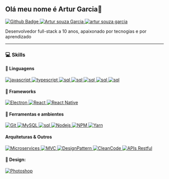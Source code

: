 ## Olá meu nome é Artur Garcia👋


<a href="https://github.com/tutusouza">
      <img alt="Github Badge" src="https://img.shields.io/badge/-Github-191132?style=for-the-badge&logo=Github&logoColor=white&link=https://github.com/tutusouza" />
</a>
<a href="https://www.linkedin.com/in/artur-garcia-300b1367/">
      <img alt="Artur souza Garcia" src="https://img.shields.io/badge/-Artur%20Garcia-0073b1?style=for-the-badge&logo=Linkedin&logoColor=white" />
</a>
<a href="mailto:artursouzagarcia@gmail.com">
      <img alt="artur souza garcia" src="https://img.shields.io/badge/-Gmail-ea4335?style=for-the-badge&logo=Gmail&logoColor=white&link=mailto:artursouzagarcia@gmail.com" />
</a>


Desenvolvedor full-stack a 10 anos, apaixonado por tecnogias e por aprendizado  

---


### :computer: Skills




####  :speech_balloon: Linguagens

<a href="#">
      <img alt="javascript" src="https://img.shields.io/badge/JavaScript-F7DF1E.svg?style=for-the-badge&logo=javascript&logoColor=black" />
</a>
<a href="#">
      <img alt="typescript" src="https://img.shields.io/badge/typescript-1E84D0.svg?style=for-the-badge&logo=typescript&logoColor=white" />
</a>
<a href="#">
      <img alt="sql" src="https://img.shields.io/badge/SQL-CC2927.svg?style=for-the-badge&logo=Microsoft%20SQL%20Server&logoColor=white" />
</a>
<a href="#">
      <img alt="sql" src="https://img.shields.io/badge/-C%20Sharp-191132?style=for-the-badge&logo=C%20Sharp&logoColor=white" />
</a>
<a href="#">
      <img alt="sql" src="https://img.shields.io/badge/-CSS-1572B6?style=for-the-badge&logo=CSS3&logoColor=white" />
</a>
<a href="#">
      <img alt="sql" src="https://img.shields.io/badge/-AngularJS-E23237?style=for-the-badge&logo=AngularJS&logoColor=white" />
</a>

<a href="#">
      <img alt="sql" src="https://img.shields.io/badge/-Python*-3776AB?style=for-the-badge&logo=Python&logoColor=white" />
</a>

#### :hammer: Frameworks

<a href="#">
      <img alt="Electron" src="https://img.shields.io/badge/electron-4078C3.svg?style=for-the-badge&logo=electron&logoColor=white" />
</a>
<a href="#">
      <img alt="React" src="https://img.shields.io/badge/react-36B2C8.svg?style=for-the-badge&logo=react&logoColor=white" />
</a>
<a href="#">
      <img alt="React Native" src="https://img.shields.io/badge/react Native-00D2F8.svg?style=for-the-badge&logo=react&logoColor=white" />
</a>


#### :wrench: Ferramentas e ambientes

<a href="#">
      <img alt="Git" src="https://img.shields.io/badge/Git-F05032.svg?style=for-the-badge&logo=git&logoColor=white" />
</a>
<a href="#">
      <img alt="MySQL" src="https://img.shields.io/badge/MySQL-4479A1.svg?style=for-the-badge&logo=mysql&logoColor=white" />
</a>
<a href="#">
      <img alt="sql" src="https://img.shields.io/badge/SQL%20Server-CC2927.svg?style=for-the-badge&logo=Microsoft%20SQL%20Server&logoColor=white" />
</a>
<a href="#">
      <img alt="Nodejs" src="https://img.shields.io/badge/node-339933.svg?style=for-the-badge&logo=node.js&logoColor=white" />
</a>
<a href="#">
      <img alt="NPM" src="https://img.shields.io/badge/NPM-CB3837.svg?style=for-the-badge&logo=npm&logoColor=white" />
</a>

<a href="#">
      <img alt="Yarn" src="https://img.shields.io/badge/Yarn-2C8EBB.svg?style=for-the-badge&logo=yarn&logoColor=white" />
</a>


#### Arquiteturas & Outros

<p align="left">

<a href="#">
      <img alt="Microservices" src="https://img.shields.io/badge/Microservices-gray.svg?style=for-the-badge" />
</a>
<a href="#">
      <img alt="MVC" src="https://img.shields.io/badge/MVC-gray.svg?style=for-the-badge" />
</a>
<a href="#">
      <img alt="DesignPattern" src="https://img.shields.io/badge/DesignPattern-gray.svg?style=for-the-badge" />
</a>
<a href="#">
      <img alt="CleanCode" src="https://img.shields.io/badge/CleanCode-gray.svg?style=for-the-badge" />
</a>
<a href="#">
      <img alt="APIs Restful" src="https://img.shields.io/badge/APIs%20Restful-gray.svg?style=for-the-badge" />
</a>

</p>


#### 🎨 Design: <br/>

<a href="#">
      <img alt="Photoshop" src="https://img.shields.io/badge/Photoshop-24205E.svg?style=for-the-badge&logo=adobe-photoshop&logoColor=white" />
</a>

